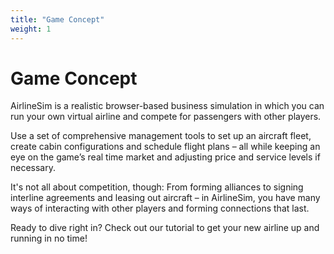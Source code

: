```yaml
---
title: "Game Concept"
weight: 1
---
```


# Game Concept

AirlineSim is a realistic browser-based business simulation in which you can run your own virtual airline and compete for passengers with other players.

Use a set of comprehensive management tools to set up an aircraft fleet, create cabin configurations and schedule flight plans – all while keeping an eye on the game’s real time market and adjusting price and service levels if necessary.

It's not all about competition, though: From forming alliances to signing interline agreements and leasing out aircraft – in AirlineSim, you have many ways of interacting with other players and forming connections that last.

Ready to dive right in? Check out our tutorial to get your new airline up and running in no time!
